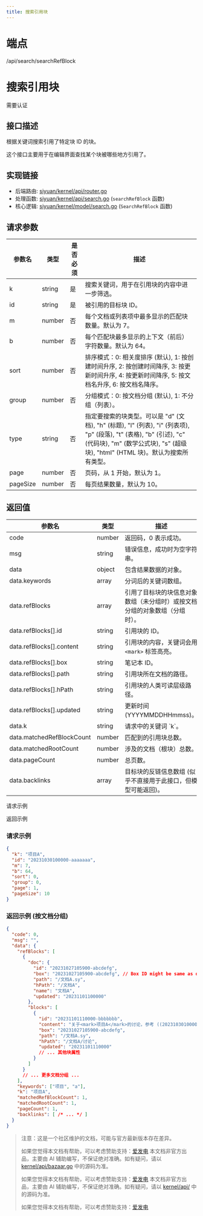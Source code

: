 ```yaml
---
title: 搜索引用块
---
```

# 端点

/api/search/searchRefBlock

# 搜索引用块

需要认证

## 接口描述

根据关键词搜索引用了特定块 ID 的块。

这个接口主要用于在编辑界面查找某个块被哪些地方引用了。

## 实现链接

-   后端路由: [siyuan/kernel/api/router.go](https://github.com/siyuan-note/siyuan/blob/master/kernel/api/router.go)
-   处理函数: [siyuan/kernel/api/search.go](https://github.com/siyuan-note/siyuan/blob/master/kernel/api/search.go) (`searchRefBlock` 函数)
-   核心逻辑: [siyuan/kernel/model/search.go](https://github.com/siyuan-note/siyuan/blob/master/kernel/model/search.go) (`SearchRefBlock` 函数)

## 请求参数

| 参数名 | 类型 | 是否必须 | 描述 |
| --- | --- | --- | --- |
| k | string | 是 | 搜索关键词，用于在引用块的内容中进一步筛选。 |
| id | string | 是 | 被引用的目标块 ID。 |
| m | number | 否 | 每个文档或列表项中最多显示的匹配块数量。默认为 7。 |
| b | number | 否 | 每个匹配块最多显示的上下文（前后）字符数量。默认为 64。 |
| sort | number | 否 | 排序模式：0: 相关度排序 (默认), 1: 按创建时间升序, 2: 按创建时间降序, 3: 按更新时间升序, 4: 按更新时间降序, 5: 按文档名升序, 6: 按文档名降序。 |
| group | number | 否 | 分组模式：0: 按文档分组 (默认), 1: 不分组（列表）。 |
| type | string | 否 | 指定要搜索的块类型。可以是 "d" (文档), "h" (标题), "l" (列表), "i" (列表项), "p" (段落), "t" (表格), "b" (引述), "c" (代码块), "m" (数学公式块), "s" (超级块), "html" (HTML 块)。默认为搜索所有类型。 |
| page | number | 否 | 页码，从 1 开始，默认为 1。 |
| pageSize | number | 否 | 每页结果数量，默认为 10。 |

## 返回值

| 参数名 | 类型 | 描述 |
| --- | --- | --- |
| code | number | 返回码，0 表示成功。 |
| msg | string | 错误信息，成功时为空字符串。 |
| data | object | 包含结果数据的对象。 |
| data.keywords | array | 分词后的关键词数组。 |
| data.refBlocks | array | 引用了目标块的块信息对象数组（未分组时）或按文档分组的对象数组（分组时）。 |
| data.refBlocks\[\].id | string | 引用块的 ID。 |
| data.refBlocks\[\].content | string | 引用块的内容，关键词会用 `<mark>` 标签高亮。 |
| data.refBlocks\[\].box | string | 笔记本 ID。 |
| data.refBlocks\[\].path | string | 引用块所在文档的路径。 |
| data.refBlocks\[\].hPath | string | 引用块的人类可读层级路径。 |
| data.refBlocks\[\].updated | string | 更新时间 (YYYYMMDDHHmmss)。 |
| data.k | string | 请求中的关键词 \`k\`。 |
| data.matchedRefBlockCount | number | 匹配到的引用块总数。 |
| data.matchedRootCount | number | 涉及的文档（根块）总数。 |
| data.pageCount | number | 总页数。 |
| data.backlinks | array | 目标块的反链信息数组 (似乎不直接用于此接口，但模型可能返回)。 |

请求示例

返回示例

### 请求示例

```json
{
  "k": "项目A",
  "id": "20231030100000-aaaaaaa",
  "m": 7,
  "b": 64,
  "sort": 0,
  "group": 0,
  "page": 1,
  "pageSize": 10
}
```

### 返回示例 (按文档分组)

```json
{
  "code": 0,
  "msg": "",
  "data": {
    "refBlocks": [
      {
        "doc": {
          "id": "20231027105900-abcdefg",
          "box": "20231027105900-abcdefg", // Box ID might be same as doc ID
          "path": "/文档A.sy",
          "hPath": "/文档A",
          "name": "文档A",
          "updated": "20231101100000"
        },
        "blocks": [
          {
            "id": "20231101110000-bbbbbbb",
            "content": "关于<mark>项目A</mark>的讨论，参考 ((20231030100000-aaaaaaa))",
            "box": "20231027105900-abcdefg",
            "path": "/文档A.sy",
            "hPath": "/文档A/讨论",
            "updated": "20231101110000"
            // ... 其他块属性
          }
        ]
      }
      // ... 更多文档分组 ...
    ],
    "keywords": ["项目", "a"],
    "k": "项目A",
    "matchedRefBlockCount": 1,
    "matchedRootCount": 1,
    "pageCount": 1,
    "backlinks": [ /* ... */ ]
  }
}
```

> 注意：这是一个社区维护的文档，可能与官方最新版本存在差异。
> 
> 如果您觉得本文档有帮助，可以考虑赞助支持：[爱发电](https://afdian.com/a/leolee9086?tab=feed)
> 本文档非官方出品，主要由 AI 辅助编写，不保证绝对准确。如有疑问，请以 [kernel/api/bazaar.go](https://github.com/siyuan-note/siyuan/blob/master/kernel/api/bazaar.go) 中的源码为准。
> 
> 如果您觉得本文档有帮助，可以考虑赞助支持：[爱发电](https://afdian.com/a/leolee9086?tab=feed)
> 本文档非官方出品，主要由 AI 辅助编写，不保证绝对准确。如有疑问，请以 [kernel/api/](https://github.com/siyuan-note/siyuan/blob/master/kernel/api/) 中的源码为准。
> 
> 如果您觉得本文档有帮助，可以考虑赞助支持：[爱发电](https://afdian.com/a/leolee9086?tab=feed)
